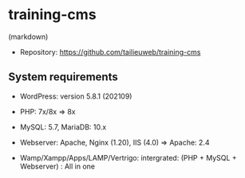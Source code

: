 # training-cms
(markdown)
* Repository: https://github.com/tailieuweb/training-cms

## System requirements
* WordPress: version 5.8.1 (202109)
* PHP: 7x/8x => 8x
* MySQL: 5.7, MariaDB: 10.x
* Webserver: Apache, Nginx (1.20), IIS (4.0) => Apache: 2.4

* Wamp/Xampp/Apps/LAMP/Vertrigo: intergrated: (PHP + MySQL + Webserver) : All in one
